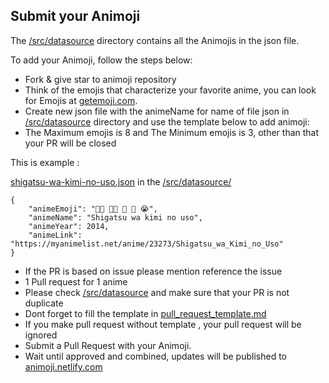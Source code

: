 ## Submit your Animoji

The [/src/datasource](/src/datasource) directory contains all the Animojis in the json file.

To add your Animoji, follow the steps below:

* Fork & give star to animoji repository
* Think of the emojis that characterize your favorite anime, you can look for Emojis at [getemoji.com](https://getemoji.com/).
* Create new json file with the animeName for name of file json in [/src/datasource](/src/datasource) directory and use the template below to add animoji:
* The Maximum emojis is 8 and The Minimum emojis is 3, other than that your PR will be closed

This is example : 

[shigatsu-wa-kimi-no-uso.json](/src/datasource/shigatsu-wa-kimi-no-uso.json) in the [/src/datasource/](/src/datasource/) 
```
{
    "animeEmoji": "👦🏻 👩🏼 🎻 🎹 😭",
    "animeName": "Shigatsu wa kimi no uso",
    "animeYear": 2014,
    "animeLink": "https://myanimelist.net/anime/23273/Shigatsu_wa_Kimi_no_Uso"
}
```
* If the PR is based on issue please mention reference the issue 
* 1 Pull request for 1 anime
* Please check [/src/datasource](/src/datasource) and make sure that your PR is not duplicate
* Dont forget to fill the template in [pull_request_template.md](.github/PULL_REQUEST_TEMPLATE/pull_request_template.md)
* If you make pull request without template , your pull request will be ignored 
* Submit a Pull Request with your Animoji.
* Wait until approved and combined, updates will be published to [animoji.netlify.com](https://animoji.netlify.com/)
